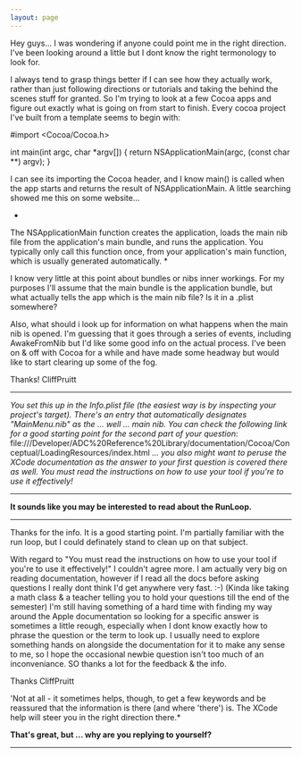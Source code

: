 ```yaml
---
layout: page
---
```




Hey guys... I was wondering if anyone could point me in the right direction.  I've been looking around a little but I dont know the right termonology to look for.

I always tend to grasp things better if I can see how they actually work, rather than just following directions or tutorials and taking the behind the scenes stuff for granted.  So I'm trying to look at a few Cocoa apps and figure out exactly what is going on from start to finish.  Every cocoa project I've built from a template seems to begin with:

    
#import <Cocoa/Cocoa.h>

int main(int argc, char *argv[])
{
    return NSApplicationMain(argc,  (const char **) argv);
}


I can see its importing the Cocoa header, and I know main() is called when the app starts and returns the result of NSApplicationMain.  A little searching showed me this on some website...

*
The NSApplicationMain function creates the application, loads the main nib file from the application's main bundle, and runs the application. You typically only call this function once, from your application's main function, which is usually generated automatically.
*

I know very little at this point about bundles or nibs inner workings.  For my purposes I'll assume that the main bundle is the application bundle, but what actually tells the app which is the main nib file?  Is it in a .plist somewhere?

Also, what should i look up for information on what happens when the main nib is opened.  I'm guessing that it goes through a series of events, including AwakeFromNib but I'd like some good info on the actual process.  I've been on & off with Cocoa for a while and have made some headway but would like to start clearing up some of the fog.

Thanks!
CliffPruitt

----

*You set this up in the Info.plist file (the easiest way is by inspecting your project's target). There's an entry that automatically designates "MainMenu.nib" as the ... well ... main nib. You can check the following link for a good starting point for the second part of your question:* file:///Developer/ADC%20Reference%20Library/documentation/Cocoa/Conceptual/LoadingResources/index.html *... you also might want to peruse the XCode documentation as the answer to your first question is covered there as well. You must read the instructions on how to use your tool if you're to use it effectively!*

----

**It sounds like you may be interested to read about the RunLoop.**

----

Thanks for the info.  It is a good starting point.  I'm partially familiar with the run loop, but I could definately stand to clean up on that subject.

With regard to "You must read the instructions on how to use your tool if you're to use it effectively!" I couldn't agree more.  I am actually very big on reading documentation, however if I read all the docs before asking questions I really dont think I'd get anywhere very fast. :-)  (Kinda like taking a math class & a teacher telling you to hold your questions till the end of the semester)  I'm still having something of a hard time with finding my way around the Apple documentation so looking for a specific answer is sometimes a little reough, especially when I dont know exactly how to phrase the question or the term to look up.  I usually need to explore something hands on alongside the documentation for it to make any sense to me, so I hope the occasional newbie question isn't too much of an inconveniance.  SO thanks a lot for the feedback & the info.

Thanks
CliffPruitt

'Not at all - it sometimes helps, though, to get a few keywords and be reassured that the information is there (and where 'there') is. The XCode help will steer you in the right direction there.*

**That's great, but ... why are you replying to yourself?**

----

